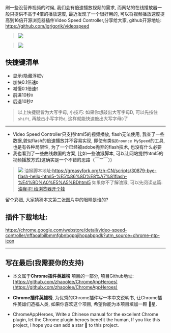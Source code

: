 刷一些没营养视频的时候, 我们会有倍速播放视频的需求, 而网站的在线播放器一般只提供不高于4倍的播放速度, 最近发现了一个很好用的, 可以将视频播放速度提高到16倍开源浏览器插件Video Speed Controller,分享给大家, github开源地址: https://github.com/igrigorik/videospeed


> ![](https://upload-images.jianshu.io/upload_images/3203841-4e1954688b4133bf.png?imageMogr2/auto-orient/strip%7CimageView2/2/w/1240)

> ![](https://upload-images.jianshu.io/upload_images/3203841-e308dd5751831d4d.png?imageMogr2/auto-orient/strip%7CimageView2/2/w/1240)

## 快捷键清单
- 显示/隐藏浮框`V`
- 加快0.1倍速`D`
- 减慢0.1倍速`S`
- 前进10秒`X`
- 后退10秒`Z`
> 以上快捷键皆为大写字母, 小技巧: 如果你想敲出大写字母D, 可以先按住`shift`, 再敲击小写字符`d`, 这样就能快速敲出大写字母`D`了

---

- Video Speed Controller只支持html5的视频播放, flash无法使用, 我查了一些数据,貌似flash的倍速播放并不容易实现, 即使有类似`Enounce MySpeed`的工具, 也是有各种局限性, 为了一个已经被adobe抛弃的flash技术, 也没有什么必要
- 我也看到了一些曲线救国的方案, 比如一些油猴脚本, 可以让网站提供html5的视频播放方式(这确实是一个不错的思路（￣︶￣）)
> ![](https://upload-images.jianshu.io/upload_images/3203841-9009d4e5978cb988.png?imageMogr2/auto-orient/strip%7CimageView2/2/w/1240)
> 油猴脚本地址:https://greasyfork.org/zh-CN/scripts/30879-bye-flash-hello-html5-%E5%86%8D%E8%A7%81flash-%E4%BD%A0%E5%A5%BDhtml5
> 如果你不了解油猴, 可以先阅读这篇: [油猴子! 给浏览器开个挂](https://www.jianshu.com/p/8d62228c6961)

留个彩蛋, 大家猜猜本文第二张图片中的眼睛是谁的?

## 插件下载地址:

https://chrome.google.com/webstore/detail/video-speed-controller/nffaoalbilbmmfgbnbgppjihopabppdk?utm_source=chrome-ntp-icon

---

## 写在最后(我需要你的支持)
- 本文属于**Chrome插件英雄榜** 项目的一部分, 项目Github地址: [https://github.com/zhaoolee/ChromeAppHeroes](https://github.com/zhaoolee/ChromeAppHeroes)

- **Chrome插件英雄榜**, 为优秀的Chrome插件写一本中文说明书, 让Chrome插件英雄们造福人类, 如果你喜欢这个项目, 希望你能为本项目填加一颗 🌟星.

- ChromeAppHeroes, Write a Chinese manual for the excellent Chrome plugin, let the Chrome plugin heroes benefit the human, If you like this project, I hope you can add a star 🌟 to this project.



